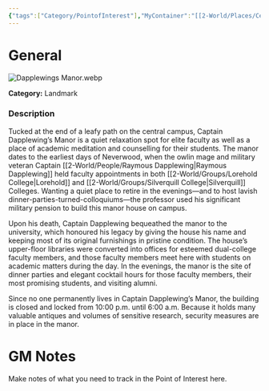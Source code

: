 ```yaml
---
{"tags":["Category/PointofInterest"],"MyContainer":"[[2-World/Places/Central Campus.md|Central Campus]]","MyCategory":"Landmark","obsidianUIMode":"preview","image":"Dapplewings Manor.webp","dg-publish":true,"permalink":"/2-world/points-of-interest/captain-dapplewing-s-manor/","dgPassFrontmatter":true,"updated":"2025-09-29T15:02:06.000+01:00"}
---
```



# General

![Dapplewings Manor.webp](/img/user/z_Assets/Maps/Dapplewings%20Manor.webp)

**Category:** Landmark

### Description
Tucked at the end of a leafy path on the central campus, Captain Dapplewing’s Manor is a quiet relaxation spot for elite faculty as well as a place of academic meditation and counselling for their students. The manor dates to the earliest days of Neverwood, when the owlin mage and military veteran Captain [[2-World/People/Raymous Dapplewing\|Raymous Dapplewing]] held faculty appointments in both [[2-World/Groups/Lorehold College\|Lorehold]] and [[2-World/Groups/Silverquill College\|Silverquill]] Colleges. Wanting a quiet place to retire in the evenings—and to host lavish dinner-parties-turned-colloquiums—the professor used his significant military pension to build this manor house on campus.

Upon his death, Captain Dapplewing bequeathed the manor to the university, which honoured his legacy by giving the house his name and keeping most of its original furnishings in pristine condition. The house’s upper-floor libraries were converted into offices for esteemed dual-college faculty members, and those faculty members meet here with students on academic matters during the day. In the evenings, the manor is the site of dinner parties and elegant cocktail hours for those faculty members, their most promising students, and visiting alumni.

Since no one permanently lives in Captain Dapplewing’s Manor, the building is closed and locked from 10:00 p.m. until 6:00 a.m. Because it holds many valuable antiques and volumes of sensitive research, security measures are in place in the manor.

# GM Notes

Make notes of what you need to track in the Point of Interest here. 

